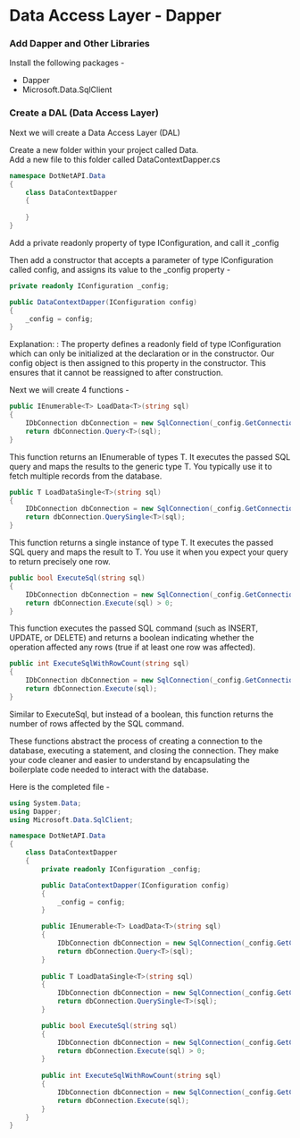 # Data Access Layer - Dapper

### Add Dapper and Other Libraries

Install the following packages -

* Dapper
* Microsoft.Data.SqlClient

### Create a DAL (Data Access Layer)

Next we will create a Data Access Layer (DAL)

Create a new folder within your project called Data.   
Add a new file to this folder called DataContextDapper.cs

```C#
namespace DotNetAPI.Data
{
    class DataContextDapper
    {
    
    }
}
```

Add a private readonly property of type IConfiguration, and call it _config

Then add a constructor that accepts a parameter of type IConfiguration called config, and assigns its value
to the _config property -

```C#
private readonly IConfiguration _config;

public DataContextDapper(IConfiguration config)
{
    _config = config;
}
```

Explanation:
: The property defines a readonly field of type IConfiguration which can only be initialized at the
declaration or in the constructor. Our config object is then assigned to this property in the constructor.
This ensures that it cannot be reassigned to after construction.

Next we will create 4 functions -

```C#
public IEnumerable<T> LoadData<T>(string sql)
{
    IDbConnection dbConnection = new SqlConnection(_config.GetConnectionString("DefaultConnection"));
    return dbConnection.Query<T>(sql);
}
```

This function returns an IEnumerable of types T. It executes the passed SQL query and maps the results to the
generic type T. You typically use it to fetch multiple records from the database.

```C#
public T LoadDataSingle<T>(string sql)
{
    IDbConnection dbConnection = new SqlConnection(_config.GetConnectionString("DefaultConnection"));
    return dbConnection.QuerySingle<T>(sql);
}
```

This function returns a single instance of type T. It executes the passed SQL query and maps the result to T.
You use it when you expect your query to return precisely one row.

```C#
public bool ExecuteSql(string sql)
{
    IDbConnection dbConnection = new SqlConnection(_config.GetConnectionString("DefaultConnection"));
    return dbConnection.Execute(sql) > 0;
}
```

This function executes the passed SQL command (such as INSERT, UPDATE, or DELETE) and returns a boolean
indicating whether the operation affected any rows (true if at least one row was affected).

```C#
public int ExecuteSqlWithRowCount(string sql)
{
    IDbConnection dbConnection = new SqlConnection(_config.GetConnectionString("DefaultConnection"));
    return dbConnection.Execute(sql);
}
```

Similar to ExecuteSql, but instead of a boolean, this function returns the number of rows affected by the SQL command.

These functions abstract the process of creating a connection to the database, executing a statement,
and closing the connection. They make your code cleaner and easier to understand by encapsulating the
boilerplate code needed to interact with the database.

Here is the completed file -

```C#
using System.Data;
using Dapper;
using Microsoft.Data.SqlClient;

namespace DotNetAPI.Data
{
    class DataContextDapper
    {
        private readonly IConfiguration _config;

        public DataContextDapper(IConfiguration config)
        {
            _config = config;
        }

        public IEnumerable<T> LoadData<T>(string sql)
        {
            IDbConnection dbConnection = new SqlConnection(_config.GetConnectionString("DefaultConnection"));
            return dbConnection.Query<T>(sql);
        }
        
        public T LoadDataSingle<T>(string sql)
        {
            IDbConnection dbConnection = new SqlConnection(_config.GetConnectionString("DefaultConnection"));
            return dbConnection.QuerySingle<T>(sql);
        }

        public bool ExecuteSql(string sql)
        {
            IDbConnection dbConnection = new SqlConnection(_config.GetConnectionString("DefaultConnection"));
            return dbConnection.Execute(sql) > 0;
        }
        
        public int ExecuteSqlWithRowCount(string sql)
        {
            IDbConnection dbConnection = new SqlConnection(_config.GetConnectionString("DefaultConnection"));
            return dbConnection.Execute(sql);
        }
    }
}
```